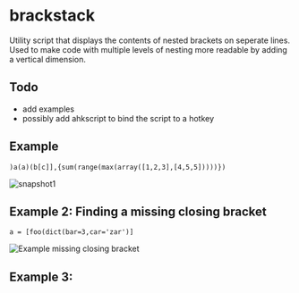 # brackstack
Utility script that displays the contents of nested brackets on seperate lines. Used to make code with multiple levels of nesting more readable by adding a vertical dimension.

## Todo

* add examples
* possibly add ahkscript to bind the script to a hotkey

## Example



    )a(a)(b[c]],{sum(range(max(array([1,2,3],[4,5,5]))))})

![snapshot1](http://i.imgur.com/kWkJ1Yt.png)

## Example 2: Finding a missing closing bracket

    a = [foo(dict(bar=3,car='zar')]

![Example missing closing bracket](http://i.imgur.com/LpaCWNF.png)

## Example 3: 

